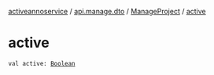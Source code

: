 [activeannoservice](../../index.md) / [api.manage.dto](../index.md) / [ManageProject](index.md) / [active](./active.md)

# active

`val active: `[`Boolean`](https://kotlinlang.org/api/latest/jvm/stdlib/kotlin/-boolean/index.html)